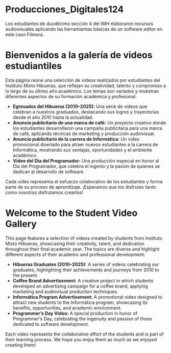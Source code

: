 # Producciones_Digitales124
Los estudiantes de duodécimo sección 4 del IMH elaboraron recursos audiovisuales aplicando las herramientas básicas de un software editor en este caso Filmora.

# Bienvenidos a la galería de videos estudiantiles

Esta página reúne una selección de videos realizados por estudiantes del Instituto Mixto Hibueras, que reflejan su creatividad, talento y compromiso a lo largo de su último año académico. Los temas son variados y muestran diferentes aspectos de su formación académica y profesional:

- **Egresados del Hibueras (2010–2025):** Una serie de videos que celebran a nuestros graduados, destacando sus logros y trayectorias desde el año 2010 hasta la actualidad.
- **Anuncio publicitario de una marca de café:** Un proyecto creativo donde los estudiantes desarrollaron una campaña publicitaria para una marca de café, aplicando técnicas de marketing y producción audiovisual.
- **Anuncio publicitario de la carrera de Informática:** Un video promocional diseñado para atraer nuevos estudiantes a la carrera de Informática, mostrando sus ventajas, oportunidades y el ambiente académico.
- **Video del Día del Programador:** Una producción especial en honor al Día del Programador, que celebra el ingenio y la pasión de quienes se dedican al desarrollo de software.

Cada video representa el esfuerzo colaborativo de los estudiantes y forma parte de su proceso de aprendizaje. ¡Esperamos que los disfrutes tanto como nosotros disfrutamos crearlos!


# Welcome to the Student Video Gallery

This page features a selection of videos created by students from Instituto Mixto Hibueras, showcasing their creativity, talent, and dedication throughout their final academic year. The topics are diverse and highlight different aspects of their academic and professional development:

- **Hibueras Graduates (2010–2025):** A series of videos celebrating our graduates, highlighting their achievements and journeys from 2010 to the present.
- **Coffee Brand Advertisement:** A creative project in which students developed an advertising campaign for a coffee brand, applying marketing and audiovisual production techniques.
- **Informática Program Advertisement:** A promotional video designed to attract new students to the Informática program, showcasing its benefits, opportunities, and academic environment.
- **Programmer’s Day Video:** A special production in honor of Programmer’s Day, celebrating the ingenuity and passion of those dedicated to software development.

Each video represents the collaborative effort of the students and is part of their learning process. We hope you enjoy them as much as we enjoyed creating them!


